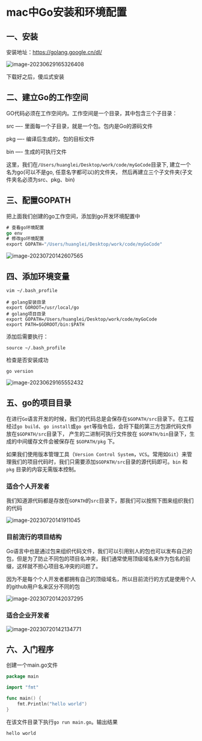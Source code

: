 # mac中Go安装和环境配置

## 一、安装

安装地址：https://golang.google.cn/dl/

![image-20230629165326408](https://gitee.com/huanglei1111/phone-md/raw/master/images/image-20230629165326408.png)

下载好之后，傻瓜式安装

## 二、建立Go的工作空间

GO代码必须在工作空间内。工作空间是一个目录，其中包含三个子目录：

src —- 里面每一个子目录，就是一个包。包内是Go的源码文件

pkg —- 编译后生成的，包的目标文件

bin —- 生成的可执行文件

这里，我们在`/Users/huanglei/Desktop/work/code/myGoCode`目录下, 建立一个名为go(可以不是go, 任意名字都可以)的文件夹，
然后再建立三个子文件夹(子文件夹名必须为src、pkg、bin)

## 三、配置GOPATH

把上面我们创建的go工作空间，添加到go开发环境配置中

```go
# 查看go环境配置
go env 
# 修改go环境配置
export GOPATH="/Users/huanglei/Desktop/work/code/myGoCode"
```

![image-20230720142607565](https://gitee.com/huanglei1111/phone-md/raw/master/images/image-20230720142607565.png)

## 四、添加环境变量

```shell
vim ~/.bash_profile
```

```shell
# golang安装目录
export GOROOT=/usr/local/go
# golang项目目录
export GOPATH=/Users/huanglei/Desktop/work/code/myGoCode
export PATH=$GOROOT/bin:$PATH
```


添加后需要执行：

```shell
source ~/.bash_profile
```

检查是否安装成功

```shell
go version
```

![image-20230629165552432](https://gitee.com/huanglei1111/phone-md/raw/master/images/image-20230629165552432.png)

## 五、go的项目目录

在进行`Go`语言开发的时候，我们的代码总是会保存在`$GOPATH/src`目录下。在工程经过`go build`、`go install`或`go get`等指令后，会将下载的第三方包源代码文件放在`$GOPATH/src`目录下， 产生的二进制可执行文件放在 `$GOPATH/bin`目录下，生成的中间缓存文件会被保存在 `$GOPATH/pkg` 下。

如果我们使用版本管理工具（`Version Control System`，`VCS`。常用如`Git`）来管理我们的项目代码时，我们只需要添加`$GOPATH/src`目录的源代码即可。`bin` 和 `pkg` 目录的内容无需版本控制。

### 适合个人开发者

我们知道源代码都是存放在`GOPATH`的`src`目录下，那我们可以按照下图来组织我们的代码

![image-20230720141911045](https://gitee.com/huanglei1111/phone-md/raw/master/images/image-20230720141911045.png)

### 目前流行的项目结构

Go语言中也是通过包来组织代码文件，我们可以引用别人的包也可以发布自己的包，但是为了防止不同包的项目名冲突，我们通常使用顶级域名来作为包名的前缀，这样就不担心项目名冲突的问题了。

因为不是每个个人开发者都拥有自己的顶级域名，所以目前流行的方式是使用个人的github用户名来区分不同的包

![image-20230720142037295](https://gitee.com/huanglei1111/phone-md/raw/master/images/image-20230720142037295.png)

### 适合企业开发者

![image-20230720142134771](https://gitee.com/huanglei1111/phone-md/raw/master/images/image-20230720142134771.png)

## 六、入门程序

创建一个main.go文件

```go
package main

import "fmt"

func main() {
	fmt.Println("hello world")
}

```

在该文件目录下执行` go run main.go `。输出结果

```
hello world
```



